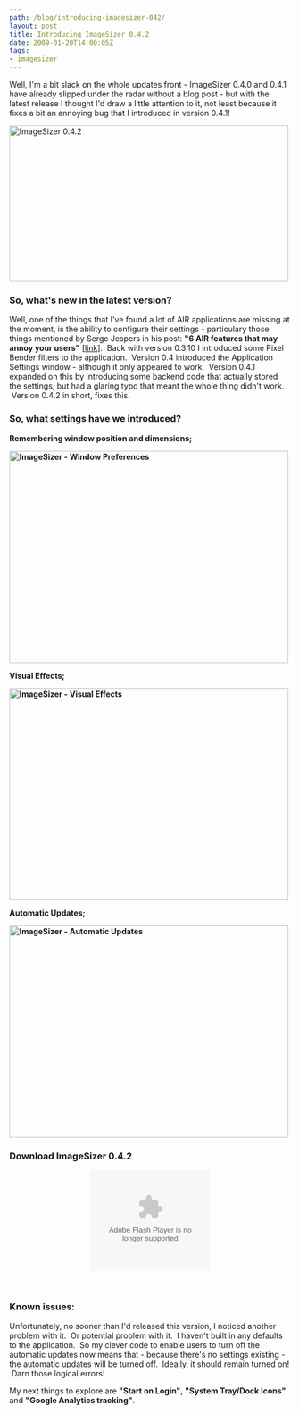 ```yaml
---
path: /blog/introducing-imagesizer-042/
layout: post
title: Introducing ImageSizer 0.4.2
date: 2009-01-20T14:00:05Z
tags:
- imagesizer
---
```


Well, I'm a bit slack on the whole updates front - ImageSizer 0.4.0 and 0.4.1 have already slipped under the radar without a blog post - but with the latest release I thought I'd draw a little attention to it, not least because it fixes a bit an annoying bug that I introduced in version 0.4.1!

<img class="alignnone size-full wp-image-611" title="ImageSizer 0.4.2" src="http://uploads.psyked.co.uk/2009/01/imagesizer042.jpg" alt="ImageSizer 0.4.2" width="500" height="280" />
<h3>So, what's new in the latest version?</h3>
Well, one of the things that I've found a lot of AIR applications are missing at the moment, is the ability to configure their settings - particulary those things mentioned by Serge Jespers in his post: <strong>"6 AIR features that may annoy your users"</strong> [<a href="http://www.webkitchen.be/2008/12/17/best-practices-6-air-features-that-may-annoy-your-users/" target="_blank">link</a>].  Back with version 0.3.10 I introduced some Pixel Bender filters to the application.  Version 0.4 introduced the Application Settings window - although it only appeared to work.  Version 0.4.1 expanded on this by introducing some backend code that actually stored the settings, but had a glaring typo that meant the whole thing didn't work.  Version 0.4.2 in short, fixes this.
<h3><span style="font-weight: normal;"></span>So, what settings have we introduced?</h3>
<strong>Remembering window position and dimensions;</strong>

<strong><img class="alignnone size-full wp-image-612" title="ImageSizer - Window Preferences" src="http://uploads.psyked.co.uk/2009/01/imagesizerpreferences.jpg" alt="ImageSizer - Window Preferences" width="500" height="380" /></strong>

<strong>Visual Effects;</strong>

<strong><img class="alignnone size-full wp-image-613" title="ImageSizer - Visual Effects" src="http://uploads.psyked.co.uk/2009/01/imagesizervisualeffects.jpg" alt="ImageSizer - Visual Effects" width="500" height="380" /></strong>

<strong>Automatic Updates;</strong>

<strong><img class="alignnone size-full wp-image-614" title="ImageSizer - Automatic Updates" src="http://uploads.psyked.co.uk/2009/01/imagesizerautomaticupdates.jpg" alt="ImageSizer - Automatic Updates" width="500" height="380" /></strong>
<h3>Download ImageSizer 0.4.2</h3>
<p style="text-align: center;"><object width="215" height="180" data="/airapps/AIRInstallBadge.swf" type="application/x-shockwave-flash"><param name="flashvars" value="airversion=1.5&amp;appname=ImageSizer&amp;appurl=http://psyked.co.uk/airapps/ImageSizer042.air&amp;appid=couk.psyked.ImageSizer&amp;pubid=07510AB144CCA2FB1C33EE50283E9A7AD43F7966.1&amp;appversion=0.4.2&amp;titlecolor=#339999" /><param name="src" value="/airapps/AIRInstallBadge.swf" /></object>

 
<h3>Known issues:</h3>
Unfortunately, no sooner than I'd released this version, I noticed another problem with it.  Or potential problem with it.  I haven't built in any defaults to the application.  So my clever code to enable users to turn off the automatic updates now means that - because there's no settings existing - the automatic updates will be turned off.  Ideally, it should remain turned on!  Darn those logical errors!

My next things to explore are <strong>"Start on Login"</strong>, <strong>"System Tray/Dock Icons"</strong> and <strong>"Google Analytics tracking"</strong>.
